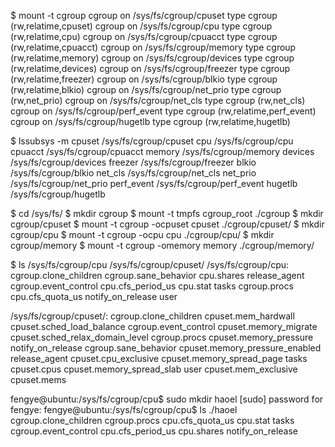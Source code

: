 $ mount -t cgroup
cgroup on /sys/fs/cgroup/cpuset type cgroup (rw,relatime,cpuset)
cgroup on /sys/fs/cgroup/cpu type cgroup (rw,relatime,cpu)
cgroup on /sys/fs/cgroup/cpuacct type cgroup (rw,relatime,cpuacct)
cgroup on /sys/fs/cgroup/memory type cgroup (rw,relatime,memory)
cgroup on /sys/fs/cgroup/devices type cgroup (rw,relatime,devices)
cgroup on /sys/fs/cgroup/freezer type cgroup (rw,relatime,freezer)
cgroup on /sys/fs/cgroup/blkio type cgroup (rw,relatime,blkio)
cgroup on /sys/fs/cgroup/net_prio type cgroup (rw,net_prio)
cgroup on /sys/fs/cgroup/net_cls type cgroup (rw,net_cls)
cgroup on /sys/fs/cgroup/perf_event type cgroup (rw,relatime,perf_event)
cgroup on /sys/fs/cgroup/hugetlb type cgroup (rw,relatime,hugetlb)



$ lssubsys  -m
cpuset /sys/fs/cgroup/cpuset
cpu /sys/fs/cgroup/cpu
cpuacct /sys/fs/cgroup/cpuacct
memory /sys/fs/cgroup/memory
devices /sys/fs/cgroup/devices
freezer /sys/fs/cgroup/freezer
blkio /sys/fs/cgroup/blkio
net_cls /sys/fs/cgroup/net_cls
net_prio /sys/fs/cgroup/net_prio
perf_event /sys/fs/cgroup/perf_event
hugetlb /sys/fs/cgroup/hugetlb



$ cd /sys/fs/
$ mkdir cgroup
$ mount -t tmpfs cgroup_root ./cgroup
$ mkdir cgroup/cpuset
$ mount -t cgroup -ocpuset cpuset ./cgroup/cpuset/
$ mkdir cgroup/cpu
$ mount -t cgroup -ocpu cpu ./cgroup/cpu/
$ mkdir cgroup/memory
$ mount -t cgroup -omemory memory ./cgroup/memory/



$ ls /sys/fs/cgroup/cpu /sys/fs/cgroup/cpuset/
/sys/fs/cgroup/cpu:
cgroup.clone_children  cgroup.sane_behavior  cpu.shares         release_agent
cgroup.event_control   cpu.cfs_period_us     cpu.stat           tasks
cgroup.procs           cpu.cfs_quota_us      notify_on_release  user
 
/sys/fs/cgroup/cpuset/:
cgroup.clone_children  cpuset.mem_hardwall             cpuset.sched_load_balance
cgroup.event_control   cpuset.memory_migrate           cpuset.sched_relax_domain_level
cgroup.procs           cpuset.memory_pressure          notify_on_release
cgroup.sane_behavior   cpuset.memory_pressure_enabled  release_agent
cpuset.cpu_exclusive   cpuset.memory_spread_page       tasks
cpuset.cpus            cpuset.memory_spread_slab       user
cpuset.mem_exclusive   cpuset.mems



fengye@ubuntu:/sys/fs/cgroup/cpu$ sudo mkdir haoel
[sudo] password for fengye: 
fengye@ubuntu:/sys/fs/cgroup/cpu$ ls ./haoel
cgroup.clone_children  cgroup.procs       cpu.cfs_quota_us  cpu.stat           tasks
cgroup.event_control   cpu.cfs_period_us  cpu.shares        notify_on_release

